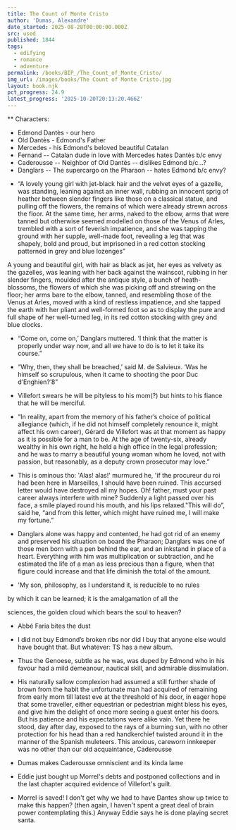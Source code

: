 ```yaml
---
title: The Count of Monte Cristo
author: 'Dumas, Alexandre'
date_started: 2025-08-28T00:00:00.000Z
src: used
published: 1844
tags:
  - edifying
  - romance
  - adventure
permalink: /books/BIP_/The_Count_of_Monte_Cristo/
img_url: /images/books/The Count of Monte Cristo.jpg
layout: book.njk
pct_progress: 24.9
latest_progress: '2025-10-20T20:13:20.466Z'
---
```

** Characters:
- Edmond Dantès - our hero
- Old Dantès - Edmond's Father
- Mercedes - his Edmond's beloved beautiful Catalan 
- Fernand -- Catalan dude in love with Mercedes hates Dantès b/c envy
- Caderousse -- Neighbor of Old Dantès -- dislikes Edmond b/c...?
- Danglars -- The supercargo on the Pharaon -- hates Edmond b/c envy?


* <span meta="4.4@2025-08-30T20:18:30.721Z"></span> “A lovely young girl with jet-black hair and the velvet eyes of a gazelle, was standing, leaning against an inner wall, rubbing an innocent sprig of heather between slender fingers like those on a classical statue, and pulling off the flowers, the remains of which were already strewn across the floor. At the same time, her arms, naked to the elbow, arms that were tanned but otherwise seemed modelled on those of the Venus of Arles, trembled with a sort of feverish impatience, and she was tapping the ground with her supple, well-made foot, revealing a leg that was shapely, bold and proud, but imprisoned in a red cotton stocking patterned in grey and blue lozenges”
 
A young and beautiful girl, with hair as black as jet, her eyes as velvety as the gazelles, was leaning with her back against the wainscot, rubbing in her slender fingers, moulded after the antique style, a bunch of heath-blossoms, the flowers of which she was picking off and strewing on the floor; her arms bare to the elbow, tanned, and resembling those of the Venus at Arles, moved with a kind of restless impatience, and she tapped the earth with her pliant and well-formed foot so as to display the pure and full shape of her well-turned leg, in its red cotton stocking with grey and blue clocks.
* <span meta="4.9@2025-08-30T22:14:32.943Z"></span> “Come on, come on,’ Danglars muttered. ‘I think that the matter is properly under way now, and all we have to do is to let it take its course.”

* <span meta="6.4@2025-09-01T20:09:18.711Z"></span> “Why, then, they shall be breached,’ said M. de Salvieux. ‘Was he himself so scrupulous, when it came to shooting the poor Duc d’Enghien?’8”

* <span meta="6.8@2025-09-01T20:31:15.467Z"></span> Villefort swears he will be pityless to his mom(?) but hints to his fiance that he will be merciful.

* <span meta="6.9@2025-09-02T22:20:15.756Z"></span> “In reality, apart from the memory of his father’s choice of political allegiance (which, if he did not himself completely renounce it, might affect his own career), Gérard de Villefort was at that moment as happy as it is possible for a man to be. At the age of twenty-six, already wealthy in his own right, he held a high office in the legal profession; and he was to marry a beautiful young woman whom he loved, not with passion, but reasonably, as a deputy crown prosecutor may love.”

* <span meta="6.1@2025-09-02T23:00:58.844Z"></span> This is ominous tho: 
'Alas! alas!' murmured he, 'if the procureur du roi had been here in Marseilles, I should have been ruined. This accursed letter would have destroyed all my hopes. Oh! father, must your past career always interfere with mine?
Suddenly a light passed over his face, a smile played round his mouth, and his lips relaxed."This will do”, said he, “and from this letter, which might have ruined me, I will make my fortune.”

* <span meta="7.1@2025-09-08T02:48:45.446Z"></span> Danglars alone was happy and contented, he had got rid of an enemy and preserved his situation on board the Pharaon; Danglars was one of those men born with a pen behind the ear, and an inkstand in place of a heart. Everything with him was multiplication or subtraction, and he estimated the life of a man as less precious than a figure, when that figure could increase and that life diminish the total of the amount.

* <span meta="13.6@2025-09-26T01:07:04.000Z"></span> 'My son, philosophy, as I understand it, is reducible to no rules

by which it can be learned; it is the amalgamation of all the

sciences, the golden cloud which bears the soul to heaven?

* <span meta="16@2025-09-29T02:47:56.865Z"></span> Abbé Faria bites the dust

* <span meta="19.1@2025-10-06T18:50:12.265Z"></span> I did not buy Edmond’s broken ribs nor did I buy that anyone else would have bought that.  But whatever: TS has a new album.

* <span meta="19.7@2025-10-09T06:36:01.239Z"></span> Thus the Genoese, subtle as he was, was duped by Edmond who in his favour had a mild demeanour, nautical skill, and admirable dissimulation.

* <span meta="20.9@2025-10-11T00:29:15.160Z"></span> His naturally sallow complexion had assumed a still further shade of brown from the habit the unfortunate man had acquired of remaining from early morn till latest eve at the threshold of his door, in eager hope that some traveller, either equestrian or pedestrian might bless his eyes, and give him the delight of once more seeing a guest enter his doors. But his patience and his expectations were alike vain. Yet there he stood, day after day, exposed to the rays of a burning sun, with no other protection for his head than a red handkerchief twisted around it in the manner of the Spanish muleteers. This anxious, careworn innkeeper was no other than our old acquaintance, Caderousse

* <span meta="22@2025-10-11T23:42:53.618Z"></span> Dumas makes Caderousse omniscient and its kinda lame

* <span meta="23.7@2025-10-13T17:38:59.155Z"></span> Eddie just bought up Morrel's debts and postponed collections and in the last chapter acquired evidence of Villefort's guilt.

* <span meta="24.9@2025-10-20T20:13:20.466Z"></span> Morrel is saved! I don't get why we had to have Dantes show up twice to make this happen?  (then again, I haven't spent a great deal of brain power contemplating this.) Anyway Eddie says he is done playing secret santa.
